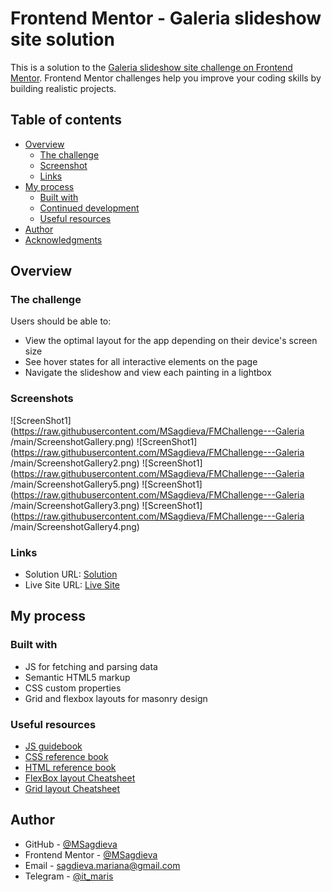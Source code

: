 # Frontend Mentor - Galeria slideshow site solution

This is a solution to the [Galeria slideshow site challenge on Frontend Mentor](https://www.frontendmentor.io/challenges/galleria-slideshow-site-tEA4pwsa6/hub). Frontend Mentor challenges help you improve your coding skills by building realistic projects. 

## Table of contents

- [Overview](#overview)
  - [The challenge](#the-challenge)
  - [Screenshot](#screenshot)
  - [Links](#links)
- [My process](#my-process)
  - [Built with](#built-with)
  - [Continued development](#continued-development)
  - [Useful resources](#useful-resources)
- [Author](#author)
- [Acknowledgments](#acknowledgments)

## Overview

### The challenge
Users should be able to:

- View the optimal layout for the app depending on their device's screen size
- See hover states for all interactive elements on the page
- Navigate the slideshow and view each painting in a lightbox

### Screenshots

![ScreenShot1](https://raw.githubusercontent.com/MSagdieva/FMChallenge---Galeria
/main/ScreenshotGallery.png)
![ScreenShot1](https://raw.githubusercontent.com/MSagdieva/FMChallenge---Galeria
/main/ScreenshotGallery2.png)
![ScreenShot1](https://raw.githubusercontent.com/MSagdieva/FMChallenge---Galeria
/main/ScreenshotGallery5.png)
![ScreenShot1](https://raw.githubusercontent.com/MSagdieva/FMChallenge---Galeria
/main/ScreenshotGallery3.png)
![ScreenShot1](https://raw.githubusercontent.com/MSagdieva/FMChallenge---Galeria
/main/ScreenshotGallery4.png)


### Links

- Solution URL: [Solution](https://github.com/MSagdieva/FMChallenge---Galeria)
- Live Site URL: [Live Site](https://fmc-hallenge-galeria.vercel.app/)

## My process

### Built with

- JS for fetching and parsing data
- Semantic HTML5 markup
- CSS custom properties
- Grid and flexbox layouts for masonry design

### Useful resources
- [JS guidebook](https://learn.javascript.ru/)
- [CSS reference book](https://cssreference.io/)
- [HTML reference book](https://htmlreference.io/)
- [FlexBox layout Cheatsheet](https://flexbox.help/)
- [Grid layout Cheatsheet](https://grid.layoutit.com/)

## Author

- GitHub - [@MSagdieva](https://github.com/MSagdieva/)
- Frontend Mentor - [@MSagdieva](https://www.frontendmentor.io/profile/MSagdieva)
- Email - [sagdieva.mariana@gmail.com](https://mailto:sagdieva.mariana@gmail.com)
- Telegram - [@it_maris](https://t.me/@it_maris)
